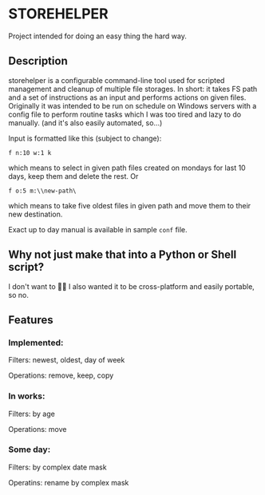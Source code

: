 # STOREHELPER
Project intended for doing an easy thing the hard way.
## Description
storehelper is a configurable command-line tool used for scripted management and cleanup of multiple file storages.
In short: it takes FS path and a set of instructions as an input and performs actions on given files. Originally it was intended to be run on schedule on Windows servers with a config file to perform routine tasks which I was too tired and lazy to do manually. (and it's also easily automated, so...)

Input is formatted like this (subject to change):
```
f n:10 w:1 k
```
which means to select in given path files created on mondays for last 10 days, keep them and delete the rest.
Or
```
f o:5 m:\\new-path\
```
which means to take five oldest files in given path and move them to their new destination.

Exact up to day manual is available in sample `conf` file.

## Why not just make that into a Python or Shell script?
I don't want to 🤷‍♀️
I also wanted it to be cross-platform and easily portable, so no.

## Features
### Implemented:
Filters: newest, oldest, day of week

Operations: remove, keep, copy

### In works:
Filters: by age

Operations: move

### Some day:
Filters: by complex date mask

Operatins: rename by complex mask